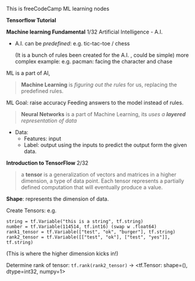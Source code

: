 This is freeCodeCamp ML learning nodes

**Tensorflow Tutorial**

**Machine learning Fundamental** 1/32
Artificial Intelligence - A.I.

- A.I. can be _predefined_: e.g. tic-tac-toe / chess

  (It is a bunch of rules been created for the A.I. , could be simple)
  more complex example: e.g. pacman: facing the character and chase

ML is a part of AI,

> **Machine Learning** is _figuring out the rules_ for us, replacing the predefined rules.

ML Goal: raise accuracy
Feeding answers to the model instead of rules.

> **Neural Networks** is a part of Machine Learning, its _uses a **layered** representation of data_

- Data:
  - Features: input
  - Label: output
    using the inputs to predict the output form the given data.

**Introduction to TensorFlow** 2/32

> a **tensor** is a generalization of vectors and matrices in a higher dimension, a type of data point. Each tensor represents a partially defined computation that will eventually produce a value.

**Shape**: represents the dimension of data.

Create Tensors: e.g.

```
string = tf.Variable("this is a string", tf.string)
number = tf.Variable(114514, tf.int16) (swap w .float64)
rank1_tensor = tf.Variable(["test", "ok", "burger"], tf.string)
rank2_tensor = tf.Variable([["test", "ok"], ["test", "yes"]], tf.string)
```

(This is where the higher dimension kicks in!)

Determine rank of tensor:
`tf.rank(rank2_tensor)`
-> <tf.Tensor: shape=(), dtype=int32, numpy=1>
